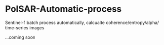 # PolSAR-Automatic-process
Sentinel-1 batch process automatically, calcualte coherence/entropy/alpha/ time-series images

...coming soon
